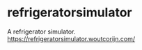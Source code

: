 # refrigeratorsimulator
A refrigerator simulator.
<br>
https://refrigeratorsimulator.woutcorijn.com/
